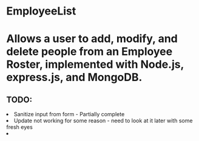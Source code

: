 # EmployeeList
<h1>Allows a user to add, modify, and delete people from an Employee Roster, implemented with Node.js, express.js, and MongoDB.</h1>
<h2>TODO:</h2
<ul>
<li>Sanitize input from form - Partially complete</li>
<li>Update not working for some reason - need to look at it later with some fresh eyes<li></ul> 


